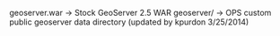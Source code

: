geoserver.war -> Stock GeoServer 2.5 WAR
geoserver/ -> OPS custom public geoserver data directory (updated by kpurdon 3/25/2014)
